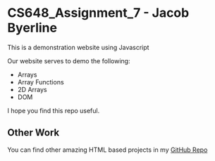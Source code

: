 # CS648_Assignment_7 - Jacob Byerline

This is a demonstration website using Javascript 

Our website serves to demo the following:
- Arrays
- Array Functions
- 2D Arrays
- DOM

I hope you find this repo useful.

## Other Work

You can find other amazing HTML based projects in my [GitHub Repo](https://github.com/jbyerline)

